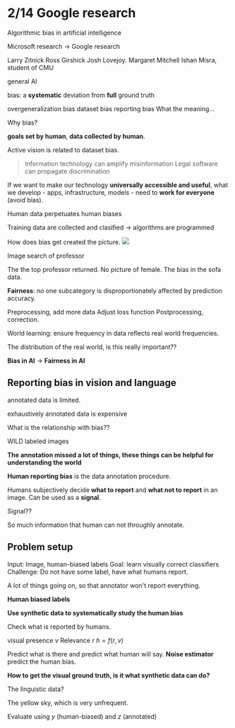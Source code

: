 # 2/14 Google research

Algorithmic bias in artificial intelligence

Microsoft research -> Google research

Larry Zitnick
Ross Girshick
Josh Lovejoy.
Margaret Mitchell
Ishan Misra, student of CMU

general AI

bias: a **systematic** deviation from **full** ground truth

overgeneralization bias
dataset bias
reporting bias
What the meaning...

Why bias?

**goals set by human**, **data collected by human**.

Active vision is related to dataset bias.

> Information technology can amplify misinformation
> Legal software can propagate discrimination

If we want to make our technology **universally accessible and useful**, what we develop - apps, infrastructure, models - need to **work for everyone** (avoid bias).

Human data perpetuates human biases 

Training data are collected and clasified -> algorithms are programmed

How does bias get created the picture.
![](https://i.imgur.com/JqHbZsG.jpg)

Image search of professor

The the top professor returned. No picture of female. The bias in the sofa data.

**Fairness**: no one subcategory is disproportionately affected by prediction accuracy.

Preprocessing, add more data
Adjust loss function
Postprocessing, correction.

World learning: ensure frequency in data reflects real world frequencies.


The distribution of the real world, is this really important??

**Bias in AI** -> **Fairness in AI**

## Reporting bias in vision and language

annotated data is limited.

exhaustively annotated data is expensive

What is the relationship with bias??

WILD labeled images

**The annotation missed a lot of things, these things can be helpful for understanding the world**

**Human reporting bias** is the data annotation procedure.

Humans subjectively decide **what to report** and **what not to report** in an image. Can be used as a **signal**.

Signal??

So much information that human can not throughly annotate.

## Problem setup

Input: Image, human-biased labels
Goal: learn visually correct classifiers
Challenge: Do not have some label, have what humans report.

A lot of things going on, so that annotator won't report everything.

**Human biased labels**

**Use synthetic data to systematically study the human bias**

Check what is reported by humans.

visual presence *v*
Relevance *r*
$h=f(r,v)$

Predict what is there and predict what human will say. **Noise estimator** predict the human bias.

**How to get the visual ground truth, is it what synthetic data can do?**

The linguistic data?

The yellow sky, which is very unfrequent.

Evaluate using $y$ (human-biased) and $z$ (annotated)
